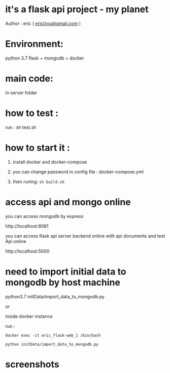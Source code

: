 
# it's a flask api project  - my planet
Author : eric ( ericlzyu@gmail.com )

# Environment: 
python 3.7
flask + mongodb + docker

# main code: 
in server folder
# how to test  :
run : sh test.sh 


# how to start it : 
1. install docker and docker-compose

2. you can change password in config file : 
docker-compose.yml 

3. then runing: ``` sh build.sh ```


# access api and mongo online
you can access mongodb by express 

http://localhost:8081

you can access flask api server backend online with api documents and test Api online

http://localhost:5000

# need to import initial data to mongodb by host machine
python3.7 initData/import_data_to_mongodb.py

or 

inside docker instance 

run :

``` docker exec -it eric_flask-web_1 /bin/bash ```

``` python initData/import_data_to_mongodb.py ```

# screenshots

